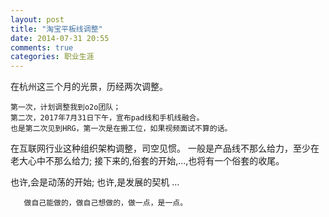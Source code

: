 ```yaml
---
layout: post
title: "淘宝平板线调整"
date: 2014-07-31 20:55
comments: true
categories: 职业生涯
---
```


在杭州这三个月的光景，历经两次调整。

    第一次，计划调整我到o2o团队；
    第二次，2017年7月31日下午，宣布pad线和手机线融合。
    也是第二次见到HRG，第一次是在搬工位，如果视频面试不算的话。

在互联网行业这种组织架构调整，司空见惯。
一般是产品线不那么给力，至少在老大心中不那么给力;
接下来的,俗套的开始,...,也将有一个俗套的收尾。

也许,会是动荡的开始;
也许,是发展的契机
...

       做自己能做的，做自己想做的，做一点，是一点。


